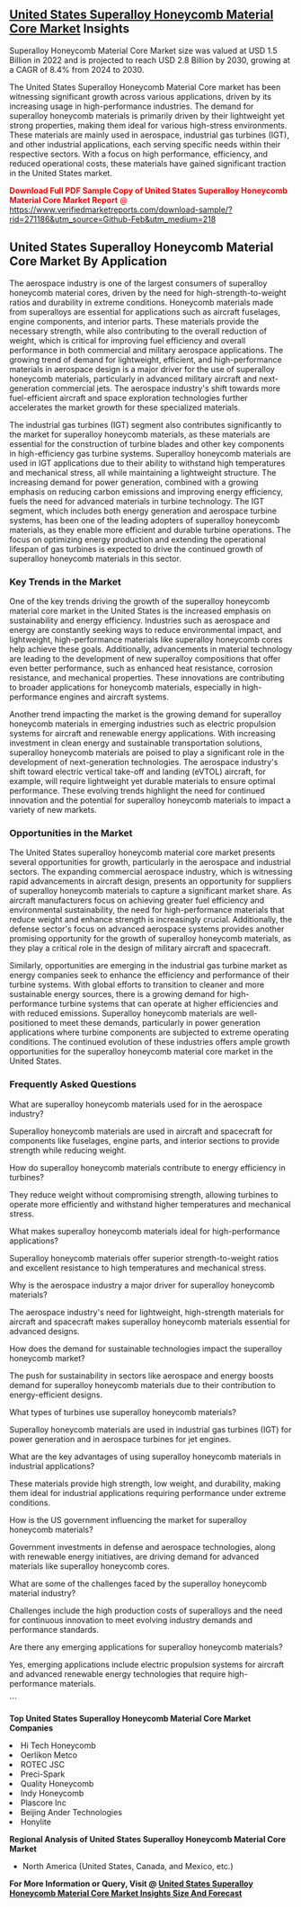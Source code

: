 <h2><a href="https://www.verifiedmarketreports.com/download-sample/?rid=271186&amp;utm_source=Github-Feb&amp;utm_medium=218" target="_blank">United States Superalloy Honeycomb Material Core Market</a> Insights</h2><p>Superalloy Honeycomb Material Core Market size was valued at USD 1.5 Billion in 2022 and is projected to reach USD 2.8 Billion by 2030, growing at a CAGR of 8.4% from 2024 to 2030.</p><p> <p>The United States Superalloy Honeycomb Material Core market has been witnessing significant growth across various applications, driven by its increasing usage in high-performance industries. The demand for superalloy honeycomb materials is primarily driven by their lightweight yet strong properties, making them ideal for various high-stress environments. These materials are mainly used in aerospace, industrial gas turbines (IGT), and other industrial applications, each serving specific needs within their respective sectors. With a focus on high performance, efficiency, and reduced operational costs, these materials have gained significant traction in the United States market.</p> <p><p><span class=""><span style="color: #ff0000;"><strong>Download Full PDF Sample Copy of United States Superalloy Honeycomb Material Core Market Report</strong> @ </span><a href="https://www.verifiedmarketreports.com/download-sample/?rid=271186&amp;utm_source=Github-Feb&amp;utm_medium=218" target="_blank">https://www.verifiedmarketreports.com/download-sample/?rid=271186&amp;utm_source=Github-Feb&amp;utm_medium=218</a></span></p></p> <h2>United States Superalloy Honeycomb Material Core Market By Application</h2> <p>The aerospace industry is one of the largest consumers of superalloy honeycomb material cores, driven by the need for high-strength-to-weight ratios and durability in extreme conditions. Honeycomb materials made from superalloys are essential for applications such as aircraft fuselages, engine components, and interior parts. These materials provide the necessary strength, while also contributing to the overall reduction of weight, which is critical for improving fuel efficiency and overall performance in both commercial and military aerospace applications. The growing trend of demand for lightweight, efficient, and high-performance materials in aerospace design is a major driver for the use of superalloy honeycomb materials, particularly in advanced military aircraft and next-generation commercial jets. The aerospace industry's shift towards more fuel-efficient aircraft and space exploration technologies further accelerates the market growth for these specialized materials.</p> <p>The industrial gas turbines (IGT) segment also contributes significantly to the market for superalloy honeycomb materials, as these materials are essential for the construction of turbine blades and other key components in high-efficiency gas turbine systems. Superalloy honeycomb materials are used in IGT applications due to their ability to withstand high temperatures and mechanical stress, all while maintaining a lightweight structure. The increasing demand for power generation, combined with a growing emphasis on reducing carbon emissions and improving energy efficiency, fuels the need for advanced materials in turbine technology. The IGT segment, which includes both energy generation and aerospace turbine systems, has been one of the leading adopters of superalloy honeycomb materials, as they enable more efficient and durable turbine operations. The focus on optimizing energy production and extending the operational lifespan of gas turbines is expected to drive the continued growth of superalloy honeycomb materials in this sector.</p> <h3>Key Trends in the Market</h3> <p>One of the key trends driving the growth of the superalloy honeycomb material core market in the United States is the increased emphasis on sustainability and energy efficiency. Industries such as aerospace and energy are constantly seeking ways to reduce environmental impact, and lightweight, high-performance materials like superalloy honeycomb cores help achieve these goals. Additionally, advancements in material technology are leading to the development of new superalloy compositions that offer even better performance, such as enhanced heat resistance, corrosion resistance, and mechanical properties. These innovations are contributing to broader applications for honeycomb materials, especially in high-performance engines and aircraft systems.</p> <p>Another trend impacting the market is the growing demand for superalloy honeycomb materials in emerging industries such as electric propulsion systems for aircraft and renewable energy applications. With increasing investment in clean energy and sustainable transportation solutions, superalloy honeycomb materials are poised to play a significant role in the development of next-generation technologies. The aerospace industry's shift toward electric vertical take-off and landing (eVTOL) aircraft, for example, will require lightweight yet durable materials to ensure optimal performance. These evolving trends highlight the need for continued innovation and the potential for superalloy honeycomb materials to impact a variety of new markets.</p> <h3>Opportunities in the Market</h3> <p>The United States superalloy honeycomb material core market presents several opportunities for growth, particularly in the aerospace and industrial sectors. The expanding commercial aerospace industry, which is witnessing rapid advancements in aircraft design, presents an opportunity for suppliers of superalloy honeycomb materials to capture a significant market share. As aircraft manufacturers focus on achieving greater fuel efficiency and environmental sustainability, the need for high-performance materials that reduce weight and enhance strength is increasingly crucial. Additionally, the defense sector's focus on advanced aerospace systems provides another promising opportunity for the growth of superalloy honeycomb materials, as they play a critical role in the design of military aircraft and spacecraft.</p> <p>Similarly, opportunities are emerging in the industrial gas turbine market as energy companies seek to enhance the efficiency and performance of their turbine systems. With global efforts to transition to cleaner and more sustainable energy sources, there is a growing demand for high-performance turbine systems that can operate at higher efficiencies and with reduced emissions. Superalloy honeycomb materials are well-positioned to meet these demands, particularly in power generation applications where turbine components are subjected to extreme operating conditions. The continued evolution of these industries offers ample growth opportunities for the superalloy honeycomb material core market in the United States.</p> <h3>Frequently Asked Questions</h3> <p>What are superalloy honeycomb materials used for in the aerospace industry?</p> <p>Superalloy honeycomb materials are used in aircraft and spacecraft for components like fuselages, engine parts, and interior sections to provide strength while reducing weight.</p> <p>How do superalloy honeycomb materials contribute to energy efficiency in turbines?</p> <p>They reduce weight without compromising strength, allowing turbines to operate more efficiently and withstand higher temperatures and mechanical stress.</p> <p>What makes superalloy honeycomb materials ideal for high-performance applications?</p> <p>Superalloy honeycomb materials offer superior strength-to-weight ratios and excellent resistance to high temperatures and mechanical stress.</p> <p>Why is the aerospace industry a major driver for superalloy honeycomb materials?</p> <p>The aerospace industry's need for lightweight, high-strength materials for aircraft and spacecraft makes superalloy honeycomb materials essential for advanced designs.</p> <p>How does the demand for sustainable technologies impact the superalloy honeycomb market?</p> <p>The push for sustainability in sectors like aerospace and energy boosts demand for superalloy honeycomb materials due to their contribution to energy-efficient designs.</p> <p>What types of turbines use superalloy honeycomb materials?</p> <p>Superalloy honeycomb materials are used in industrial gas turbines (IGT) for power generation and in aerospace turbines for jet engines.</p> <p>What are the key advantages of using superalloy honeycomb materials in industrial applications?</p> <p>These materials provide high strength, low weight, and durability, making them ideal for industrial applications requiring performance under extreme conditions.</p> <p>How is the US government influencing the market for superalloy honeycomb materials?</p> <p>Government investments in defense and aerospace technologies, along with renewable energy initiatives, are driving demand for advanced materials like superalloy honeycomb cores.</p> <p>What are some of the challenges faced by the superalloy honeycomb material industry?</p> <p>Challenges include the high production costs of superalloys and the need for continuous innovation to meet evolving industry demands and performance standards.</p> <p>Are there any emerging applications for superalloy honeycomb materials?</p> <p>Yes, emerging applications include electric propulsion systems for aircraft and advanced renewable energy technologies that require high-performance materials.</p> ```</p><p><strong>Top United States Superalloy Honeycomb Material Core Market Companies</strong></p><div data-test-id=""><p><li>Hi Tech Honeycomb</li><li> Oerlikon Metco</li><li> ROTEC JSC</li><li> Preci-Spark</li><li> Quality Honeycomb</li><li> Indy Honeycomb</li><li> Plascore Inc</li><li> Beijing Ander Technologies</li><li> Honylite</li></p><div><strong>Regional Analysis of&nbsp;United States Superalloy Honeycomb Material Core Market</strong></div><ul><li dir="ltr"><p dir="ltr">North America&nbsp;(United States, Canada, and Mexico, etc.)</p></li></ul><p><strong>For More Information or Query, Visit @&nbsp;</strong><strong><a href="https://www.verifiedmarketreports.com/product/superalloy-honeycomb-material-core-market/?utm_source=Github-Feb&amp;utm_medium=218" target="_blank">United States Superalloy Honeycomb Material Core Market Insights Size And Forecast</a></strong></p></div>
